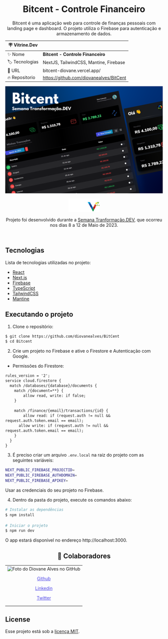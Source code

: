 <h1 align="center"> Bitcent - Controle Financeiro</h1>

<p align="center">Bitcent é uma aplicação web para controle de finanças pessoais com landing page e dashboard. O projeto utiliza o Firebase para autenticação e armazenamento de dados.</p>

| :placard: Vitrine.Dev |                                         |
| --------------------- | --------------------------------------- |
| :sparkles: Nome       | **Bitcent - Controle Financeiro**       |
| :label: Tecnologias   | NextJS, TailwindCSS, Mantine, Firebase  |
| :rocket: URL          | bitcent-diovane.vercel.app/             |
| :fire: Repositorio    | https://github.com/diovanealves/BitCent |

![](.github/cover.svg#vitrinedev)

<p align="center">
<img src=".github/logo.png" alt="Logo" width="100" />
</p>

<p align="center">Projeto foi desenvolvido durante a <a href="https://transformacao.dev/">Semana Tranformação.DEV</a>, que ocorreu nos dias 8 a 12 de Maio de 2023.</p>

<br>

## Tecnologias

Lista de tecnologias utilizadas no projeto:

- [React](https://reactjs.org)
- [Next.js](https://nextjs.org/)
- [Firebase](https://firebase.google.com/)
- [TypeScript](https://www.typescriptlang.org/)
- [TailwindCSS](https://tailwindcss.com/)
- [Mantine](https://mantine.dev/)

## Executando o projeto

1. Clone o repositório:

```bash
$ git clone https://github.com/diovanealves/BitCent
$ cd Bitcent
```

2. Crie um projeto no Firebase e ative o Firestore e Autenticação com Google.

- Permissões do Firestore:

```
rules_version = '2';
service cloud.firestore {
  match /databases/{database}/documents {
    match /{document=**} {
    	allow read, write: if false;
    }

    match /finance/{email}/transactions/{id} {
  		allow read: if (request.auth != null && request.auth.token.email == email);
      allow write: if (request.auth != null && request.auth.token.email == email);
    }
  }
}
```

3. É preciso criar um arquivo `.env.local` na raiz do projeto com as seguintes variáveis:

```bash
NEXT_PUBLIC_FIREBASE_PROJECTID=
NEXT_PUBLIC_FIREBASE_AUTHDOMAIN=
NEXT_PUBLIC_FIREBASE_APIKEY=
```

Usar as credenciais do seu projeto no Firebase.

4. Dentro da pasta do projeto, execute os comandos abaixo:

```bash
# Instalar as dependências
$ npm install

# Iniciar o projeto
$ npm run dev
```

O app estará disponível no endereço http://localhost:3000.

<h2 align="center">🤝 Colaboradores</h2>
<table>
  <tr>
    <td>
        <img src="https://avatars.githubusercontent.com/u/87160050?v=4" width="100px;" alt="Foto do Diovane Alves no GitHub"/>
            <a href="https://github.com/diovanealves" style="color:#4f46e5" align="center">
                <p>Github</p>
            </a>
            <a href="https://www.linkedin.com/in/diovane-alves-de-oliveira-5320a0217/" style="color:#4f46e5" align="center">
                <p>Linkedin</p>
            </a>
            <a href="https://twitter.com/deluxyfps" style="color:#4f46e5" align="center">
                <p>Twitter</p>
            </a>
    </td>
  </tr>
</table>

## License

Esse projeto está sob a [licença MIT](LICENSE.md).
